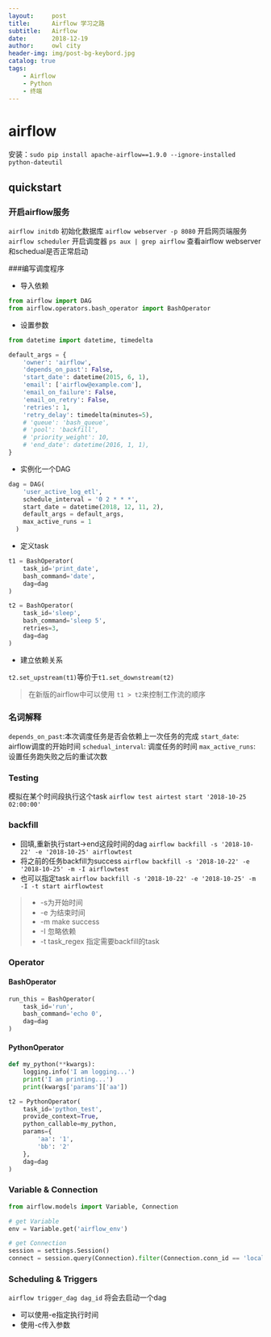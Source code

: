 ```yaml
---
layout:     post
title:      Airflow 学习之路
subtitle:   Airflow
date:       2018-12-19
author:     owl city
header-img: img/post-bg-keybord.jpg
catalog: true
tags:
    - Airflow
    - Python
    - 终端
---
```



# airflow
安装：`sudo pip install apache-airflow==1.9.0 --ignore-installed python-dateutil`

## quickstart
### 开启airflow服务
`airflow initdb`  初始化数据库
`airflow webserver -p 8080` 开启网页端服务
`airflow scheduler`  开启调度器
`ps aux | grep airflow` 查看airflow webserver和schedual是否正常启动

###编写调度程序
- 导入依赖

```python
from airflow import DAG
from airflow.operators.bash_operator import BashOperator
```

- 设置参数

```python
from datetime import datetime, timedelta

default_args = {
    'owner': 'airflow',
    'depends_on_past': False,
    'start_date': datetime(2015, 6, 1),
    'email': ['airflow@example.com'],
    'email_on_failure': False,
    'email_on_retry': False,
    'retries': 1,
    'retry_delay': timedelta(minutes=5),
    # 'queue': 'bash_queue',
    # 'pool': 'backfill',
    # 'priority_weight': 10,
    # 'end_date': datetime(2016, 1, 1),
}
```

- 实例化一个DAG

```python
dag = DAG(
    'user_active_log_etl',
    schedule_interval = '0 2 * * *',
    start_date = datetime(2018, 12, 11, 2),
    default_args = default_args,
    max_active_runs = 1
  )
```

- 定义task

```python
t1 = BashOperator(
    task_id='print_date',
    bash_command='date',
    dag=dag
)

t2 = BashOperator(
    task_id='sleep',
    bash_command='sleep 5',
    retries=3,
    dag=dag
)
```

- 建立依赖关系

`t2.set_upstream(t1)`等价于`t1.set_downstream(t2)`
> 在新版的airflow中可以使用 `t1 > t2`来控制工作流的顺序
### 名词解释
`depends_on_past`:本次调度任务是否会依赖上一次任务的完成
`start_date`: airflow调度的开始时间
`schedual_interval`: 调度任务的时间
`max_active_runs`: 设置任务跑失败之后的重试次数

### Testing
模拟在某个时间段执行这个task
`airflow test airtest start '2018-10-25 02:00:00'`
### backfill
- 回填,重新执行start->end这段时间的dag
`airflow backfill -s '2018-10-22' -e '2018-10-25' airflowtest`
- 将之前的任务backfill为success
`airflow backfill -s '2018-10-22' -e '2018-10-25' -m -I airflowtest`
- 也可以指定task
`airflow backfill -s '2018-10-22' -e '2018-10-25' -m -I -t start airflowtest`
> - -s为开始时间
> - -e 为结束时间
> - -m make success
> - -I 忽略依赖
> - -t task_regex 指定需要backfill的task

### Operator
#### BashOperator
```python
run_this = BashOperator(
    task_id='run',
    bash_command='echo 0',
    dag=dag
)
```
#### PythonOperator
```python
def my_python(**kwargs):
    logging.info('I am logging...')
    print('I am printing...')
    print(kwargs['params']['aa'])

t2 = PythonOperator(
    task_id='python_test',
    provide_context=True,
    python_callable=my_python,
    params={
        'aa': '1',
        'bb': '2'
    },
    dag=dag
)
```

### Variable & Connection
```python
from airflow.models import Variable, Connection

# get Variable
env = Variable.get('airflow_env')

# get Connection
session = settings.Session()
connect = session.query(Connection).filter(Connection.conn_id == 'local_mysql').first()
```



### Scheduling & Triggers
`airflow trigger_dag dag_id` 将会去启动一个dag
- 可以使用-e指定执行时间
- 使用-c传入参数
